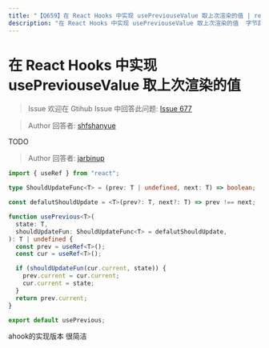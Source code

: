 ```yaml
---
title: "【Q659】在 React Hooks 中实现 usePreviouseValue 取上次渲染的值 | react高频面试题"
description: "在 React Hooks 中实现 usePreviouseValue 取上次渲染的值  字节跳动面试题、阿里腾讯面试题、美团小米面试题。"
---
```


# 在 React Hooks 中实现 usePreviouseValue 取上次渲染的值

> Issue
> 欢迎在 Gtihub Issue 中回答此问题: [Issue 677](https://github.com/shfshanyue/Daily-Question/issues/677)

> Author
> 回答者: [shfshanyue](https://github.com/shfshanyue)

TODO

> Author
> 回答者: [jarbinup](https://github.com/jarbinup)

```ts
import { useRef } from "react";

type ShouldUpdateFunc<T> = (prev: T | undefined, next: T) => boolean;

const defalutShouldUpdate = <T>(prev?: T, next?: T) => prev !== next;

function usePrevious<T>(
  state: T,
  shouldUpdateFun: ShouldUpdateFunc<T> = defalutShouldUpdate,
): T | undefined {
  const prev = useRef<T>();
  const cur = useRef<T>();

  if (shouldUpdateFun(cur.current, state)) {
    prev.current = cur.current;
    cur.current = state;
  }
  return prev.current;
}

export default usePrevious;
```

ahook的实现版本 很简洁
